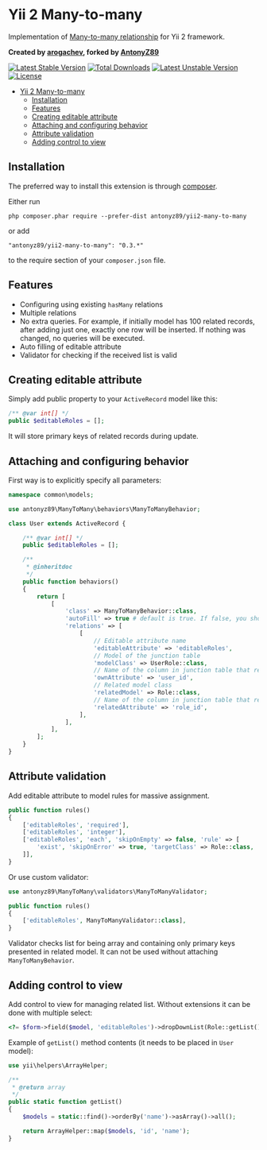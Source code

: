 # Yii 2 Many-to-many

Implementation of [Many-to-many relationship](http://en.wikipedia.org/wiki/Many-to-many_%28data_model%29)
for Yii 2 framework.

**Created by [arogachev](https://github.com/arogachev), forked by [AntonyZ89](https://github.com/AntonyZ89)**

[![Latest Stable Version](https://poser.pugx.org/antonyz89/yii2-many-to-many/v/stable)](https://packagist.org/packages/antonyz89/yii2-many-to-many)
[![Total Downloads](https://poser.pugx.org/antonyz89/yii2-many-to-many/downloads)](https://packagist.org/packages/antonyz89/yii2-many-to-many)
[![Latest Unstable Version](https://poser.pugx.org/antonyz89/yii2-many-to-many/v/unstable)](https://packagist.org/packages/antonyz89/yii2-many-to-many)
[![License](https://poser.pugx.org/arogachev/yii2-many-to-many/license)](https://packagist.org/packages/arogachev/yii2-many-to-many)

- [Yii 2 Many-to-many](#yii-2-many-to-many)
  - [Installation](#installation)
  - [Features](#features)
  - [Creating editable attribute](#creating-editable-attribute)
  - [Attaching and configuring behavior](#attaching-and-configuring-behavior)
  - [Attribute validation](#attribute-validation)
  - [Adding control to view](#adding-control-to-view)

## Installation

The preferred way to install this extension is through [composer](http://getcomposer.org/download/).

Either run

```
php composer.phar require --prefer-dist antonyz89/yii2-many-to-many
```

or add

```
"antonyz89/yii2-many-to-many": "0.3.*"
```

to the require section of your `composer.json` file.

## Features

- Configuring using existing ```hasMany``` relations
- Multiple relations
- No extra queries. For example, if initially model has 100 related records,
after adding just one, exactly one row will be inserted. If nothing was changed, no queries will be executed.
- Auto filling of editable attribute
- Validator for checking if the received list is valid

## Creating editable attribute

Simply add public property to your `ActiveRecord` model like this:

```php
/** @var int[] */
public $editableRoles = [];
```

It will store primary keys of related records during update.

## Attaching and configuring behavior

First way is to explicitly specify all parameters:

```php
namespace common\models;

use antonyz89\ManyToMany\behaviors\ManyToManyBehavior;

class User extends ActiveRecord {

    /** @var int[] */
    public $editableRoles = [];

    /**
     * @inheritdoc
     */
    public function behaviors()
    {
        return [
            [
                'class' => ManyToManyBehavior::class,
                'autoFill' => true # default is true. If false, you should fill manually with $model->fill() method
                'relations' => [
                    [
                        // Editable attribute name
                        'editableAttribute' => 'editableRoles', 
                        // Model of the junction table
                        'modelClass' => UserRole::class, 
                        // Name of the column in junction table that represents current model
                        'ownAttribute' => 'user_id', 
                        // Related model class
                        'relatedModel' => Role::class,
                        // Name of the column in junction table that represents related model
                        'relatedAttribute' => 'role_id', 
                    ],
                ],
            ],
        ];
    }
}
```

## Attribute validation

Add editable attribute to model rules for massive assignment.

```php
public function rules()
{
    ['editableRoles', 'required'],
    ['editableRoles', 'integer'],
    ['editableRoles', 'each', 'skipOnEmpty' => false, 'rule' => [
        'exist', 'skipOnError' => true, 'targetClass' => Role::class, 'targetAttribute' => ['editableRoles' => 'id']
    ]],
}
```

Or use custom validator:

```php
use antonyz89\ManyToMany\validators\ManyToManyValidator;

public function rules()
{
    ['editableRoles', ManyToManyValidator::class],
}
```

Validator checks list for being array and containing only primary keys presented in related model.
It can not be used without attaching `ManyToManyBehavior`.

## Adding control to view

Add control to view for managing related list. Without extensions it can be done with multiple select:

```php
<?= $form->field($model, 'editableRoles')->dropDownList(Role::getList(), ['multiple' => true]) ?>
```

Example of `getList()` method contents (it needs to be placed in `User` model):

```php
use yii\helpers\ArrayHelper;

/**
 * @return array
 */
public static function getList()
{
    $models = static::find()->orderBy('name')->asArray()->all();

    return ArrayHelper::map($models, 'id', 'name');
}
```

